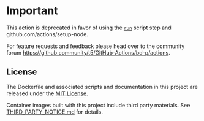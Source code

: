 # Important

This action is deprecated in favor of using the [`run`](https://help.github.com/en/articles/workflow-syntax-for-github-actions#jobsjob_idstepsrun) script step and github.com/actions/setup-node. 

For feature requests and feedback please head over to the community forum https://github.community/t5/GitHub-Actions/bd-p/actions.

## License

The Dockerfile and associated scripts and documentation in this project are released under the [MIT License](LICENSE).

Container images built with this project include third party materials. See [THIRD_PARTY_NOTICE.md](THIRD_PARTY_NOTICE.md) for details.
